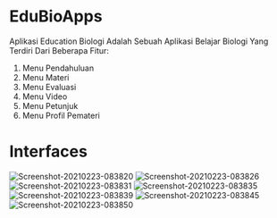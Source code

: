 # EduBioApps

<p>Aplikasi Education Biologi Adalah Sebuah Aplikasi Belajar Biologi Yang Terdiri Dari Beberapa Fitur:
<ol>
<li>Menu Pendahuluan</li>
<li>Menu Materi</li>
<li>Menu Evaluasi</li>
<li>Menu Video</li>
<li>Menu Petunjuk</li>
<li>Menu Profil Pemateri</li>
</ol>
</p>

# Interfaces

<img src="https://i.ibb.co/drXWFmJ/Screenshot-20210223-083820.jpg" alt="Screenshot-20210223-083820" border="0">
<img src="https://i.ibb.co/GkggcVk/Screenshot-20210223-083826.jpg" alt="Screenshot-20210223-083826" border="0">
<img src="https://i.ibb.co/R7VMQPk/Screenshot-20210223-083831.jpg" alt="Screenshot-20210223-083831" border="0">
<img src="https://i.ibb.co/4dHLtST/Screenshot-20210223-083835.jpg" alt="Screenshot-20210223-083835" border="0">
<img src="https://i.ibb.co/02dZpxL/Screenshot-20210223-083839.jpg" alt="Screenshot-20210223-083839" border="0">
<img src="https://i.ibb.co/GvYhnV7/Screenshot-20210223-083845.jpg" alt="Screenshot-20210223-083845" border="0">
<img src="https://i.ibb.co/ZWHH7hD/Screenshot-20210223-083850.jpg" alt="Screenshot-20210223-083850" border="0">
